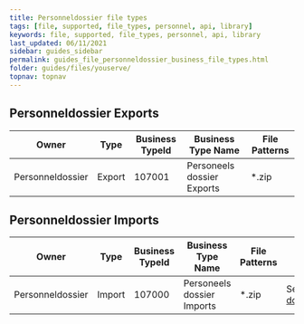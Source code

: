 ```yaml
---
title: Personneldossier file types
tags: [file, supported, file_types, personnel, api, library]
keywords: file, supported, file_types, personnel, api, library
last_updated: 06/11/2021
sidebar: guides_sidebar
permalink: guides_file_personneldossier_business_file_types.html
folder: guides/files/youserve/
topnav: topnav
---
```


## Personneldossier Exports

| Owner          | Type   | Business TypeId | Business Type Name         | File Patterns |
| -------------- | ------ | --------------- | -------------------------- | ------------- |
| Personneldossier | Export | 107001          | Personeels dossier Exports | *.zip         |

## Personneldossier Imports

| Owner          | Type   | Business TypeId | Business Type Name         | File Patterns | Remarks                                                                                                                                                               |
| -------------- | ------ | --------------- | -------------------------- | ------------- | --------------------------------------------------------------------------------------------------------------------------------------------------------------------- |
| Personneldossier | Import | 107000          | Personeels dossier Imports | *.zip         | See [Personnel File imports documentation](pages/guides/files/download/Personeelsdossier%20Koppelvlak%20import%20docs%20scanleveranciers%20V17.pdf){:target="_blank"} |
